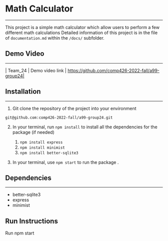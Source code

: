 # Math Calculator
---
This project is a simple math calculator which allow users to perform a few different math calculations
Detailed information of this project is in the file of `documentation.md` within the `/docs/` subfolder.

## Demo Video
---
| Team_24 | Demo video link | https://github.com/comp426-2022-fall/a99-group24| 


## Installation
---

1. Git clone the repository of the project into your environment 

```
git@github.com:comp426-2022-fall/a99-group24.git
```

2. In your terminal, run `npm install` to install all the dependencies for the package 
    (if needed)
    1. `npm install express`
    2. `npm install minimist`
    3. `npm install better-sqlite3`
    
3. In your terminal, use `npm start` to run the package .


## Dependencies
---

- better-sqlite3
- express
- minimist

## Run Instructions
Run npm start
